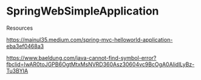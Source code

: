 # SpringWebSimpleApplication
Resources

https://mainul35.medium.com/spring-mvc-helloworld-application-eba3ef0468a3

https://www.baeldung.com/java-cannot-find-symbol-error?fbclid=IwAR0toJGPB6OgtMtxMsNVRD360Asz30604vc9BcOgA0AlidlLyBz-Tu3BYIA
